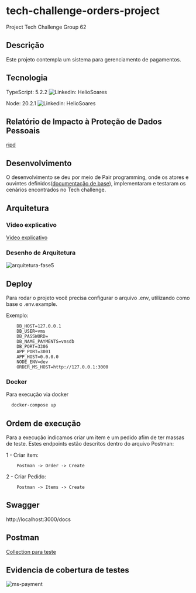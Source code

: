 # tech-challenge-orders-project

Project Tech Challenge Group 62

## Descrição

Este projeto contempla um sistema para gerenciamento de pagamentos.
## Tecnologia

TypeScript: 5.2.2
![Linkedin: HelioSoares](https://shields.io/badge/TypeScript-3178C6?logo=TypeScript&logoColor=FFF&style=flat-square)

Node: 20.2.1
![Linkedin: HelioSoares](https://img.shields.io/badge/Node.js-43853D?style=for-the-badge&logo=node.js&logoColor=white)

## Relatório de Impacto à Proteção de Dados Pessoais

[ripd]([https://youtu.be/5ypeCH3Io_s](https://docs.google.com/document/d/1tj5SuWZX0O2eXeLHcBnM3qHz9IN51dWT/edit?usp=sharing&ouid=118087082707471708573&rtpof=true&sd=true))

## Desenvolvimento

O desenvolvimento se deu por meio de Pair programming, onde os atores e ouvintes definidos([documentação de base](https://docs.google.com/document/d/1T5h---6pFPUxed4JcuHohJVm-L-NUCaBk-LMAonPDmI/edit?usp=sharing)), implementaram e testaram os cenários encontrados no Tech challenge.
## Arquitetura

### Video explicativo
[Video explicativo]()

### Desenho de Arquitetura

![arquitetura-fase5](https://github.com/user-attachments/assets/c8601b48-65a2-448c-b251-63536e7d5b2c)


## Deploy

Para rodar o projeto você precisa configurar o arquivo .env, utilizando como base o .env.example.

Exemplo:
```env
    DB_HOST=127.0.0.1
    DB_USER=vms
    DB_PASSWORD=
    DB_NAME_PAYMENTS=vmsdb
    DB_PORT=3306
    APP_PORT=3001
    APP_HOST=0.0.0.0
    NODE_ENV=dev
    ORDER_MS_HOST=http://127.0.0.1:3000
```


### Docker

Para execução via docker

```bash
  docker-compose up
```

## Ordem de execução

Para a execução indicamos criar um item e um pedido afim de ter massas de teste. Estes endpoints estão descritos dentro do arquivo Postman:

1 - Criar item:
```
    Postman -> Order -> Create
```

2 - Criar Pedido:
```
    Postman -> Items -> Create
```

## Swagger

http://localhost:3000/docs
## Postman

[Collection para teste](https://github.com/denilsonos/tech-challenge-orders-project-ms-payment/blob/main/MS%20Payment.postman_collection.json)

## Evidencia de cobertura de testes

![ms-payment](https://github.com/denilsonos/tech-challenge-orders-project-ms-payment/assets/23120172/04272a8a-1017-4255-882b-aefd3356b049)




